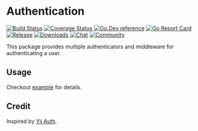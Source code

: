 # Authentication
[![Build Status](https://img.shields.io/travis/clevergo/auth?style=flat-square)](https://travis-ci.org/clevergo/auth)
[![Coverage Status](https://img.shields.io/coveralls/github/clevergo/auth?style=flat-square)](https://coveralls.io/github/clevergo/auth?branch=master)
[![Go.Dev reference](https://img.shields.io/badge/go.dev-reference-blue?logo=go&logoColor=white&style=flat-square)](https://pkg.go.dev/clevergo.tech/auth?tab=doc)
[![Go Report Card](https://goreportcard.com/badge/clevergo.tech/auth?style=flat-square)](https://goreportcard.com/report/clevergo.tech/auth)
[![Release](https://img.shields.io/github/release/clevergo/auth.svg?style=flat-square)](https://github.com/clevergo/auth/releases)
[![Downloads](https://img.shields.io/endpoint?url=https://pkg.clevergo.tech/api/badges/downloads/total/clevergo.tech/auth&style=flat-square)](https://pkg.clevergo.tech/)
[![Chat](https://img.shields.io/badge/chat-telegram-blue?style=flat-square)](https://t.me/clevergotech)
[![Community](https://img.shields.io/badge/community-forum-blue?style=flat-square&color=orange)](https://forum.clevergo.tech)

This package provides multiple authenticators and middleware for authenticating a user.

## Usage

Checkout [example](https://github.com/clevergo/examples/tree/master/auth) for details.

## Credit

Inspired by [Yii Auth](https://github.com/yiisoft/auth).
